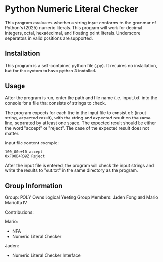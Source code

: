 # Python Numeric Literal Checker

This program evaluates whether a string input conforms to the grammar of Python's (2025) numeric literals.
This program will work for decimal integers, octal, hexadecimal, and floating point literals. Underscore seperators in valid positions are supported.

## Installation

This program is a self-contained python file (.py). It requires no installation, but for the system to have python 3 installed.

## Usage

After the program is run, enter the path and file name (i.e. input.txt) into the console for a file that consists of strings to check.

The program expects for each line in the input file to consist of: (input string, expected result), with the string and expected result on the same line, separated by at least one space. The expected result should be either the word "accept" or "reject". The case of the expected result does not matter.

input file content example:
```
100_00e+10 accept
0xFOOB4RB@Z Reject
```
After the input file is entered, the program will check the input strings and write the results to "out.txt" in the same directory as the program.

## Group Information

Group: POLY Owns Logical Yeeting
Group Members: Jaden Fong and Mario Mariotta IV

Contributions:

Mario:
- NFA
- Numeric Literal Checker

Jaden:
- Numeric Literal Checker Interface

